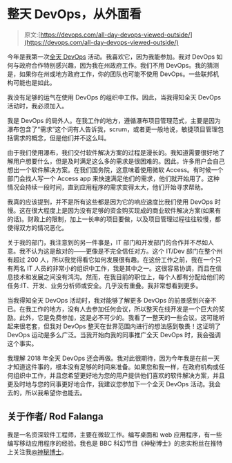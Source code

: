 # 整天 DevOps，从外面看

> 原文:[https://devops.com/all-day-devops-viewed-outside/](https://devops.com/all-day-devops-viewed-outside/)

今年是我第一次[全天 DevOps](http://www.alldaydevops.com/) 活动。我喜欢它，因为我能参加。我对 DevOps 如何与政府合作特别感兴趣，因为我在州政府工作。我们不用 DevOps。我的猜测是，如果你在州或地方政府工作，你的团队也可能不使用 DevOps。一些联邦机构可能也是如此。

我没有足够的运气在使用 DevOps 的组织中工作。因此，当我得知全天 DevOps 活动时，我必须加入。

我是 DevOps 的局外人。在我工作的地方，遵循瀑布项目管理范式，主要是因为瀑布包含了“需求”这个词有人告诉我，scrum，或者更一般地说，敏捷项目管理包括需求的概念，但是他们并不这么叫。

由于我们使用瀑布，我们交付软件解决方案的过程是漫长的。我知道需要很好地了解用户想要什么，但是及时满足这么多的需求是很困难的。因此，许多用户会自己想出一个软件解决方案。在我们国务院，这意味着使用微软 Access。有时候一个部门会找人写一个 Access app 来快速满足他们的需求，他们就开始用了。这种情况会持续一段时间，直到应用程序的需求变得太大，他们开始寻求帮助。

我真的应该提到，并不是所有这些都是因为它的响应速度比我们使用 DevOps 时慢。这在很大程度上是因为没有足够的资金购买现成的商业软件解决方案(如果有的话)。财政上的限制，加上一长串的项目要做，以及项目管理过程往往较慢，都使得双方的情况恶化。

关于我的部门，我注意到的另一件事是，IT 部门和开发部门的合作并不尽如人意。我不认为这是敌对的——更像是不完全信任对方。这个 IT/Dev 部门在整个州有超过 200 人，所以我觉得看它如何发展很有趣。在这份工作之前，我在一个只有两名 IT 人员的非常小的组织中工作，我是其中之一。这很容易协调，而且在信息技术和发展之间没有鸿沟。然而，在我目前的职位上，每个人都有分配给他们的任务:IT、开发、业务分析师或安全。几乎没有重叠。我非常想看到更多。

当我得知全天 DevOps 活动时，我对能够了解更多 DevOps 的前景感到兴奋不已。在我工作的地方，没有人去参加任何会议，所以整天在线开发是一个巨大的奖励。此外，它是免费参加，这是必不可少的。我看了一整天的一些会议。这可能听起来很老套，但我对 DevOps 整天在世界范围内进行的想法感到敬畏！这证明了 DevOps 运动是多么广泛。当我开始向我的同事推广全天 DevOps 时，我会强调这个事实。

我理解 2018 年全天 DevOps 还会再做。我对此很期待，因为今年我是在前一天才知道这件事的，根本没有足够的时间来准备。如果您和我一样，在政府机构或任何组织中工作，并且您希望更好地为您的用户提供他们喜欢的软件解决方案，并且更及时地与您的同事更好地合作，我建议您参加下一个全天 DevOps 活动。我会去的，所以我希望你也能去。

## 关于作者/ Rod Falanga

我是一名资深软件工程师，主要在微软工作。编写桌面和 web 应用程序，有一些编写移动应用程序的经验。我也是 BBC 科幻节目《神秘博士》的忠实粉丝在推特上关注我[@神秘博士](https://www.twitter.com/Doctor_Who)。
